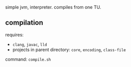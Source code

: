 simple jvm, interpreter. compiles from one TU.

## compilation
requires:
* `clang`, `javac`, `lld`
* projects in parent directory: `core`, `encoding`, `class-file`

command: `compile.sh`